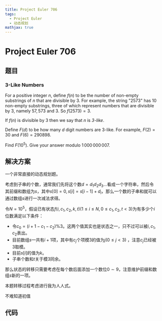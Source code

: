 ```yaml
---
title: Project Euler 706
tags:
  - Project Euler
  - 动态规划
mathjax: true
---
```

<escape><!-- more --></escape>
    
# Project Euler 706
## 题目
### 3-Like Numbers



For a positive integer $n$, define $f(n)$ to be the number of non-empty substrings of $n$ that are divisible by $3$. For example, the string "$2573$" has $10$ non-empty substrings, three of which represent numbers that are divisible by $3$, namely $57, 573$ and $3$. So $f(2573) = 3$.


If $f(n)$ is divisible by $3$ then we say that $n$ is *$3$-like*.


Define $F(d)$ to be how many $d$ digit numbers are $3$-like. For example, $F(2) = 30$ and $F(6) = 290898$.


Find $F(10^5)$. Give your answer modulo $1\,000\,000\,007$.



## 解决方案

一个非常直接的动态规划题。

考虑到子串的个数，通常我们先将这个数$d=d_1d_2d_3\dots$看成一个字符串，然后令其前缀和数组为$s$，其中$s[0]=0,s[i]=s[i-1]+d_i$，那么一个数的子串和就可以通过数组$s$进行一次减法求得。

令$N=10^5$，假设已有状态$f(i,c_1,c_2,k,t)(1\le i\le N,0\le c_1,c_2,t<3)$为有多少个$i$位数满足以下条件：

- 令$c_0=(i+1-c_1-c_2)\%3$。这两个值其实也是状态之一，只不过可以被$i,c_1,c_2$表出。
- 目前数组$s$一共有$i+1$项，其中有$c_j$个项模$3$的值为$j(0\le j<3)$ ，注意$c_j$已经被$3$取模。
- 目前$s[i]$的值为$k$。
- 子串个数和$t$关于模$3$同余。

那么状态的转移只需要考虑在每个数后面添加一个数位$0\sim 9$，注意维护前缀和数组$s$新的一项。

本题转移过程考虑进行我为人人式。

不难知道初值

## 代码


